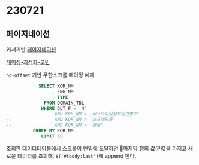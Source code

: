 # 230721

## 페이지네이션

커서기반 [페이지네이션](https://velog.io/@orijoon98/Spring-%EB%AC%B4%ED%95%9C%EC%8A%A4%ED%81%AC%EB%A1%A4-%EA%B5%AC%ED%98%84-1-%EC%BB%A4%EC%84%9C-%EA%B8%B0%EB%B0%98-%ED%8E%98%EC%9D%B4%EC%A7%80%EB%84%A4%EC%9D%B4%EC%85%98)

[페이징-최적화-고민](https://jeong-pro.tistory.com/244)

`no-offset` 기반 무한스크롤 페이징 예제
```sql
			SELECT KOR_NM
                 , ENG_NM
                 , TYPE
              FROM DOMAIN_TBL
             WHERE DLT_F = 'N'
--                AND KOR_NM > '리포트파일첨부일련번호'
--                AND KOR_NM > '스프레드율'
--                AND KOR_NM > '환율'
          ORDER BY KOR_NM
             LIMIT 10
```
조회한 데이터테이블에서 스크롤이 맨밑에 도달하면
마지막 행의 값(PK)을 가지고 새로운 데이터를 조회해, `$('#tbody:last')`에 append 한다.